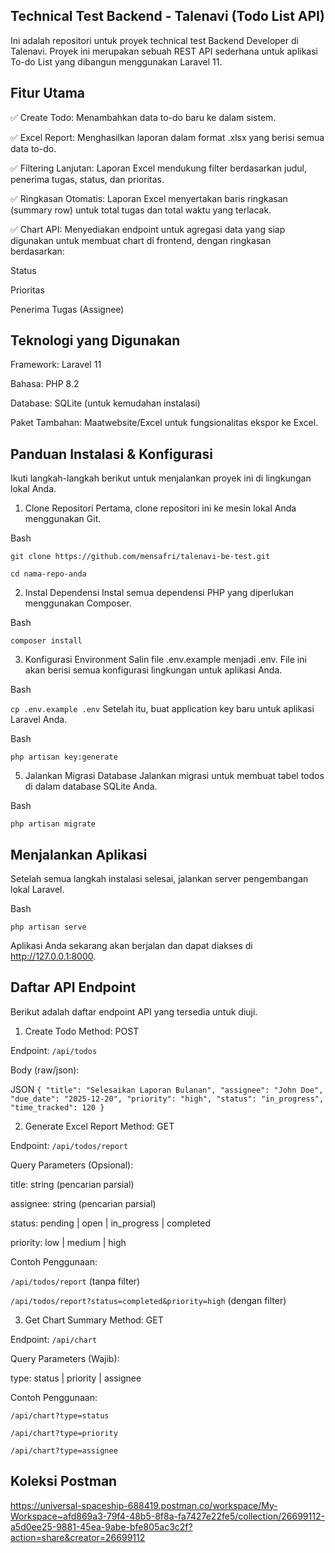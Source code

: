 ## Technical Test Backend - Talenavi (Todo List API)

Ini adalah repositori untuk proyek technical test Backend Developer di Talenavi. Proyek ini merupakan sebuah REST API sederhana untuk aplikasi To-do List yang dibangun menggunakan Laravel 11.

## Fitur Utama

✅ Create Todo: Menambahkan data to-do baru ke dalam sistem.

✅ Excel Report: Menghasilkan laporan dalam format .xlsx yang berisi semua data to-do.

✅ Filtering Lanjutan: Laporan Excel mendukung filter berdasarkan judul, penerima tugas, status, dan prioritas.

✅ Ringkasan Otomatis: Laporan Excel menyertakan baris ringkasan (summary row) untuk total tugas dan total waktu yang terlacak.

✅ Chart API: Menyediakan endpoint untuk agregasi data yang siap digunakan untuk membuat chart di frontend, dengan ringkasan berdasarkan:

Status

Prioritas

Penerima Tugas (Assignee)

## Teknologi yang Digunakan

Framework: Laravel 11

Bahasa: PHP 8.2

Database: SQLite (untuk kemudahan instalasi)

Paket Tambahan: Maatwebsite/Excel untuk fungsionalitas ekspor ke Excel.

## Panduan Instalasi & Konfigurasi

Ikuti langkah-langkah berikut untuk menjalankan proyek ini di lingkungan lokal Anda.

1. Clone Repositori
   Pertama, clone repositori ini ke mesin lokal Anda menggunakan Git.

Bash

`git clone https://github.com/mensafri/talenavi-be-test.git`

`cd nama-repo-anda`

2. Instal Dependensi
   Instal semua dependensi PHP yang diperlukan menggunakan Composer.

Bash

`composer install`

3. Konfigurasi Environment
   Salin file .env.example menjadi .env. File ini akan berisi semua konfigurasi lingkungan untuk aplikasi Anda.

Bash

`cp .env.example .env`
Setelah itu, buat application key baru untuk aplikasi Laravel Anda.

Bash

`php artisan key:generate`

5. Jalankan Migrasi Database
   Jalankan migrasi untuk membuat tabel todos di dalam database SQLite Anda.

Bash

`php artisan migrate`

## Menjalankan Aplikasi

Setelah semua langkah instalasi selesai, jalankan server pengembangan lokal Laravel.

Bash

`php artisan serve`

Aplikasi Anda sekarang akan berjalan dan dapat diakses di http://127.0.0.1:8000.

## Daftar API Endpoint

Berikut adalah daftar endpoint API yang tersedia untuk diuji.

1. Create Todo
   Method: POST

Endpoint: `/api/todos`

Body (raw/json):

JSON
`{
"title": "Selesaikan Laporan Bulanan",
"assignee": "John Doe",
"due_date": "2025-12-20",
"priority": "high",
"status": "in_progress",
"time_tracked": 120
}`

2. Generate Excel Report
   Method: GET

Endpoint: `/api/todos/report`

Query Parameters (Opsional):

title: string (pencarian parsial)

assignee: string (pencarian parsial)

status: pending | open | in_progress | completed

priority: low | medium | high

Contoh Penggunaan:

`/api/todos/report` (tanpa filter)

`/api/todos/report?status=completed&priority=high` (dengan filter)

3. Get Chart Summary
   Method: GET

Endpoint: `/api/chart`

Query Parameters (Wajib):

type: status | priority | assignee

Contoh Penggunaan:

`/api/chart?type=status`

`/api/chart?type=priority`

`/api/chart?type=assignee`

## Koleksi Postman

https://universal-spaceship-688419.postman.co/workspace/My-Workspace~afd869a3-79f4-48b5-8f8a-fa7427e22fe5/collection/26699112-a5d0ee25-9881-45ea-9abe-bfe805ac3c2f?action=share&creator=26699112
